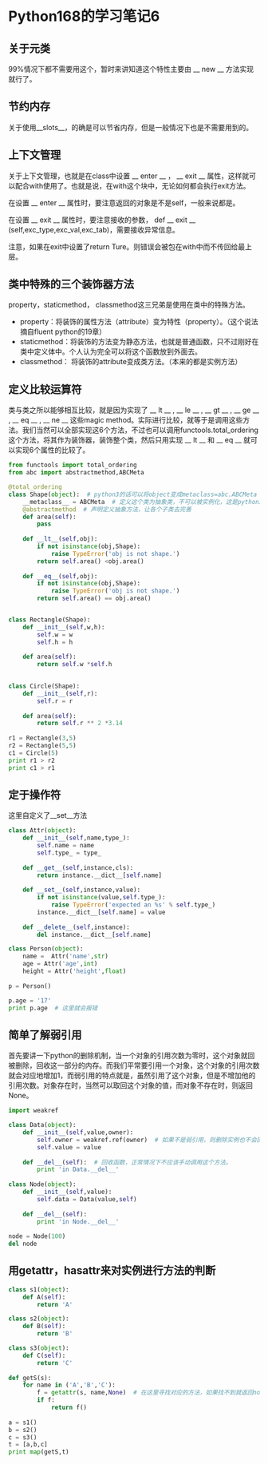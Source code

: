# Python168的学习笔记6

## 关于元类

99%情况下都不需要用这个，暂时来讲知道这个特性主要由 __ new __ 方法实现就行了。

## 节约内存

关于使用__slots__，的确是可以节省内存，但是一般情况下也是不需要用到的。

## 上下文管理

关于上下文管理，也就是在class中设置 __ enter __ ， __ exit __ 属性，这样就可以配合with使用了。也就是说，在with这个块中，无论如何都会执行exit方法。

在设置 __ enter __ 属性时，要注意返回的对象是不是self，一般来说都是。

在设置 __ exit __ 属性时，要注意接收的参数， def  __ exit __ (self,exc_type,exc_val,exc_tab)，需要接收异常信息。

注意，如果在exit中设置了return Ture。则错误会被包在with中而不传回给最上层。

## 类中特殊的三个装饰器方法

property，staticmethod， classmethod这三兄弟是使用在类中的特殊方法。

* property：将装饰的属性方法（attribute）变为特性（property）。（这个说法摘自fluent python的19章）
* staticmethod：将装饰的方法变为静态方法，也就是普通函数，只不过刚好在类中定义体中。个人认为完全可以将这个函数放到外面去。
* classmethod： 将装饰的attribute变成类方法。（本来的都是实例方法）

## 定义比较运算符

类与类之所以能够相互比较，就是因为实现了 __ lt __ , __ le __ , __ gt __ , __ ge __ , __ eq __ , __ ne __ 这些magic method。实际进行比较，就等于是调用这些方法。我们当然可以全部实现这6个方法，不过也可以调用functools.total_ordering这个方法，将其作为装饰器，装饰整个类，然后只用实现 __ lt __ 和 __ eq __ 就可以实现6个属性的比较了。

```python
from functools import total_ordering
from abc import abstractmethod,ABCMeta

@total_ordering
class Shape(object):  # python3的话可以将object变成metaclass=abc.ABCMeta
    __metaclass__ = ABCMeta  # 定义这个类为抽象类，不可以被实例化，这是python2的语法
    @abstractmethod  # 声明定义抽象方法，让各个子类去完善
    def area(self):
        pass
    
    def __lt__(self,obj):
        if not isinstance(obj,Shape):
            raise TypeError('obj is not shape.')
        return self.area() <obj.area()
    
    def __eq__(self,obj):
        if not isinstance(obj,Shape):
            raise TypeError('obj is not shape.')
        return self.area() == obj.area()


class Rectangle(Shape):
    def __init__(self,w,h):
        self.w = w
        self.h = h
        
    def area(self):
        return self.w *self.h
    

class Circle(Shape):
    def __init__(self,r):
        self.r = r
        
    def area(self):
        return self.r ** 2 *3.14
    
r1 = Rectangle(3,5)    
r2 = Rectangle(5,5)   
c1 = Circle(5) 
print r1 > r2
print c1 > r1
```

## 定于操作符

这里自定义了__set__方法

```python
class Attr(object):
    def __init__(self,name,type_):
        self.name = name
        self.type_ = type_
        
    def __get__(self,instance,cls):
        return instance.__dict__[self.name]
    
    def __set__(self,instance,value):
        if not isinstance(value,self.type_):
            raise TypeError('expected an %s' % self.type_)
        instance.__dict__[self.name] = value
        
    def __delete__(self,instance):
        del instance.__dict__[self.name]

class Person(object):
    name =  Attr('name',str)
    age = Attr('age',int)
    height = Attr('height',float)
    
p = Person()

p.age = '17' 
print p.age  # 这里就会报错
```

## 简单了解弱引用

首先要讲一下python的删除机制，当一个对象的引用次数为零时，这个对象就回被删除，回收这一部分的内存。而我们平常要引用一个对象，这个对象的引用次数就会对应地增加1，而弱引用的特点就是，虽然引用了这个对象，但是不增加他的引用次数。对象存在时，当然可以取回这个对象的值，而对象不存在时，则返回None。

```python
import weakref

class Data(object):
    def __init__(self,value,owner):
        self.owner = weakref.ref(owner)  # 如果不是弱引用，则删除实例也不会回收
        self.value = value
        
    def __del__(self):  # 回收函数，正常情况下不应该手动调用这个方法。
        print 'in Data.__del__'
      
class Node(object):
    def __init__(self,value):
        self.data = Data(value,self)
    
    def __del__(self):
        print 'in Node.__del__'
        
node = Node(100)
del node
```

## 用getattr，hasattr来对实例进行方法的判断

```python
class s1(object):
    def A(self):
        return 'A'

class s2(object):
    def B(self):
        return 'B'

class s3(object):
    def C(self):
        return 'C'
    
def getS(s):
    for name in ('A','B','C'):
        f = getattr(s, name,None)  # 在这里寻找对应的方法，如果找不到就返回none
        if f:
            return f()
        
a = s1()
b = s2()
c = s3()
t = [a,b,c]
print map(getS,t)
```

